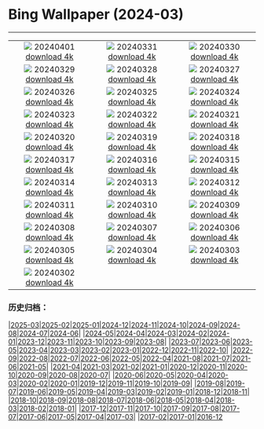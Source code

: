 # Bing Wallpaper (2024-03)
**************
| | | |
|:-:|:-:|:-:|
| ![](https://www.bing.com/th?id=OHR.MontBlancGlacier_ZH-CN2918240023_1920x1080.jpg) 20240401 [download 4k](https://www.bing.com/th?id=OHR.MontBlancGlacier_ZH-CN2918240023_UHD.jpg) | ![](https://www.bing.com/th?id=OHR.ArdeAlba_ZH-CN6807697569_1920x1080.jpg) 20240331 [download 4k](https://www.bing.com/th?id=OHR.ArdeAlba_ZH-CN6807697569_UHD.jpg) | ![](https://www.bing.com/th?id=OHR.SleepySloth_ZH-CN6084460583_1920x1080.jpg) 20240330 [download 4k](https://www.bing.com/th?id=OHR.SleepySloth_ZH-CN6084460583_UHD.jpg) |
| ![](https://www.bing.com/th?id=OHR.SouthStackLight_ZH-CN5932471774_1920x1080.jpg) 20240329 [download 4k](https://www.bing.com/th?id=OHR.SouthStackLight_ZH-CN5932471774_UHD.jpg) | ![](https://www.bing.com/th?id=OHR.ShanghaiBlossoms_ZH-CN5594677517_1920x1080.jpg) 20240328 [download 4k](https://www.bing.com/th?id=OHR.ShanghaiBlossoms_ZH-CN5594677517_UHD.jpg) | ![](https://www.bing.com/th?id=OHR.TeatroColon_ZH-CN5378730986_1920x1080.jpg) 20240327 [download 4k](https://www.bing.com/th?id=OHR.TeatroColon_ZH-CN5378730986_UHD.jpg) |
| ![](https://www.bing.com/th?id=OHR.HangRaiVietnam_ZH-CN1601428109_1920x1080.jpg) 20240326 [download 4k](https://www.bing.com/th?id=OHR.HangRaiVietnam_ZH-CN1601428109_UHD.jpg) | ![](https://www.bing.com/th?id=OHR.TulipAbbotsford_ZH-CN1401627293_1920x1080.jpg) 20240325 [download 4k](https://www.bing.com/th?id=OHR.TulipAbbotsford_ZH-CN1401627293_UHD.jpg) | ![](https://www.bing.com/th?id=OHR.WhiteEyes_ZH-CN1130380430_1920x1080.jpg) 20240324 [download 4k](https://www.bing.com/th?id=OHR.WhiteEyes_ZH-CN1130380430_UHD.jpg) |
| ![](https://www.bing.com/th?id=OHR.AmazonClouds_ZH-CN0578911147_1920x1080.jpg) 20240323 [download 4k](https://www.bing.com/th?id=OHR.AmazonClouds_ZH-CN0578911147_UHD.jpg) | ![](https://www.bing.com/th?id=OHR.WaikatoWater_ZH-CN0417438809_1920x1080.jpg) 20240322 [download 4k](https://www.bing.com/th?id=OHR.WaikatoWater_ZH-CN0417438809_UHD.jpg) | ![](https://www.bing.com/th?id=OHR.BwindiNationalForest_ZH-CN0436137473_1920x1080.jpg) 20240321 [download 4k](https://www.bing.com/th?id=OHR.BwindiNationalForest_ZH-CN0436137473_UHD.jpg) |
| ![](https://www.bing.com/th?id=OHR.Springequinox2024_ZH-CN5647214924_1920x1080.jpg) 20240320 [download 4k](https://www.bing.com/th?id=OHR.Springequinox2024_ZH-CN5647214924_UHD.jpg) | ![](https://www.bing.com/th?id=OHR.AlmondBloom_ZH-CN9441550492_1920x1080.jpg) 20240319 [download 4k](https://www.bing.com/th?id=OHR.AlmondBloom_ZH-CN9441550492_UHD.jpg) | ![](https://www.bing.com/th?id=OHR.ElephantRock_ZH-CN9293300383_1920x1080.jpg) 20240318 [download 4k](https://www.bing.com/th?id=OHR.ElephantRock_ZH-CN9293300383_UHD.jpg) |
| ![](https://www.bing.com/th?id=OHR.StFiniansBay_ZH-CN8655586052_1920x1080.jpg) 20240317 [download 4k](https://www.bing.com/th?id=OHR.StFiniansBay_ZH-CN8655586052_UHD.jpg) | ![](https://www.bing.com/th?id=OHR.BambooPanda_ZH-CN8455481760_1920x1080.jpg) 20240316 [download 4k](https://www.bing.com/th?id=OHR.BambooPanda_ZH-CN8455481760_UHD.jpg) | ![](https://www.bing.com/th?id=OHR.AnzaBorregoBloom_ZH-CN8284458835_1920x1080.jpg) 20240315 [download 4k](https://www.bing.com/th?id=OHR.AnzaBorregoBloom_ZH-CN8284458835_UHD.jpg) |
| ![](https://www.bing.com/th?id=OHR.AyutthayaTree_ZH-CN8075870220_1920x1080.jpg) 20240314 [download 4k](https://www.bing.com/th?id=OHR.AyutthayaTree_ZH-CN8075870220_UHD.jpg) | ![](https://www.bing.com/th?id=OHR.MagadiFlamingos_ZH-CN7888437841_1920x1080.jpg) 20240313 [download 4k](https://www.bing.com/th?id=OHR.MagadiFlamingos_ZH-CN7888437841_UHD.jpg) | ![](https://www.bing.com/th?id=OHR.BryceSnow_ZH-CN7489999663_1920x1080.jpg) 20240312 [download 4k](https://www.bing.com/th?id=OHR.BryceSnow_ZH-CN7489999663_UHD.jpg) |
| ![](https://www.bing.com/th?id=OHR.ProseccoItaly_ZH-CN6802010344_1920x1080.jpg) 20240311 [download 4k](https://www.bing.com/th?id=OHR.ProseccoItaly_ZH-CN6802010344_UHD.jpg) | ![](https://www.bing.com/th?id=OHR.BeaumontClock_ZH-CN5288086713_1920x1080.jpg) 20240310 [download 4k](https://www.bing.com/th?id=OHR.BeaumontClock_ZH-CN5288086713_UHD.jpg) | ![](https://www.bing.com/th?id=OHR.BistiBlue_ZH-CN4991705833_1920x1080.jpg) 20240309 [download 4k](https://www.bing.com/th?id=OHR.BistiBlue_ZH-CN4991705833_UHD.jpg) |
| ![](https://www.bing.com/th?id=OHR.IguazuFalls_ZH-CN4749837052_1920x1080.jpg) 20240308 [download 4k](https://www.bing.com/th?id=OHR.IguazuFalls_ZH-CN4749837052_UHD.jpg) | ![](https://www.bing.com/th?id=OHR.TarragonaSpain_ZH-CN5488361711_1920x1080.jpg) 20240307 [download 4k](https://www.bing.com/th?id=OHR.TarragonaSpain_ZH-CN5488361711_UHD.jpg) | ![](https://www.bing.com/th?id=OHR.WahclellaFalls_ZH-CN4932852217_1920x1080.jpg) 20240306 [download 4k](https://www.bing.com/th?id=OHR.WahclellaFalls_ZH-CN4932852217_UHD.jpg) |
| ![](https://www.bing.com/th?id=OHR.BangkokCircle_ZH-CN4702412806_1920x1080.jpg) 20240305 [download 4k](https://www.bing.com/th?id=OHR.BangkokCircle_ZH-CN4702412806_UHD.jpg) | ![](https://www.bing.com/th?id=OHR.ArenalCostaRica_ZH-CN4466297855_1920x1080.jpg) 20240304 [download 4k](https://www.bing.com/th?id=OHR.ArenalCostaRica_ZH-CN4466297855_UHD.jpg) | ![](https://www.bing.com/th?id=OHR.KrugerLeopard_ZH-CN4125884091_1920x1080.jpg) 20240303 [download 4k](https://www.bing.com/th?id=OHR.KrugerLeopard_ZH-CN4125884091_UHD.jpg) |
| ![](https://www.bing.com/th?id=OHR.ModicaItaly_ZH-CN3893147952_1920x1080.jpg) 20240302 [download 4k](https://www.bing.com/th?id=OHR.ModicaItaly_ZH-CN3893147952_UHD.jpg) |  |  |

### 历史归档：

|[2025-03](/../2025-03/2025-03.md)|[2025-02](/../2025-02/2025-02.md)|[2025-01](/../2025-01/2025-01.md)|[2024-12](/../2024-12/2024-12.md)|[2024-11](/../2024-11/2024-11.md)|[2024-10](/../2024-10/2024-10.md)|[2024-09](/../2024-09/2024-09.md)|[2024-08](/../2024-08/2024-08.md)|[2024-07](/../2024-07/2024-07.md)|[2024-06](/../2024-06/2024-06.md)|
|[2024-05](/../2024-05/2024-05.md)|[2024-04](/../2024-04/2024-04.md)|[2024-03](/2024-03.md)|[2024-02](/../2024-02/2024-02.md)|[2024-01](/../2024-01/2024-01.md)|[2023-12](/../2023-12/2023-12.md)|[2023-11](/../2023-11/2023-11.md)|[2023-10](/../2023-10/2023-10.md)|[2023-09](/../2023-09/2023-09.md)|[2023-08](/../2023-08/2023-08.md)|
|[2023-07](/../2023-07/2023-07.md)|[2023-06](/../2023-06/2023-06.md)|[2023-05](/../2023-05/2023-05.md)|[2023-04](/../2023-04/2023-04.md)|[2023-03](/../2023-03/2023-03.md)|[2023-02](/../2023-02/2023-02.md)|[2023-01](/../2023-01/2023-01.md)|[2022-12](/../2022-12/2022-12.md)|[2022-11](/../2022-11/2022-11.md)|[2022-10](/../2022-10/2022-10.md)|
|[2022-09](/../2022-09/2022-09.md)|[2022-08](/../2022-08/2022-08.md)|[2022-07](/../2022-07/2022-07.md)|[2022-06](/../2022-06/2022-06.md)|[2022-05](/../2022-05/2022-05.md)|[2022-04](/../2022-04/2022-04.md)|[2021-08](/../2021-08/2021-08.md)|[2021-07](/../2021-07/2021-07.md)|[2021-06](/../2021-06/2021-06.md)|[2021-05](/../2021-05/2021-05.md)|
|[2021-04](/../2021-04/2021-04.md)|[2021-03](/../2021-03/2021-03.md)|[2021-02](/../2021-02/2021-02.md)|[2021-01](/../2021-01/2021-01.md)|[2020-12](/../2020-12/2020-12.md)|[2020-11](/../2020-11/2020-11.md)|[2020-10](/../2020-10/2020-10.md)|[2020-09](/../2020-09/2020-09.md)|[2020-08](/../2020-08/2020-08.md)|[2020-07](/../2020-07/2020-07.md)|
|[2020-06](/../2020-06/2020-06.md)|[2020-05](/../2020-05/2020-05.md)|[2020-04](/../2020-04/2020-04.md)|[2020-03](/../2020-03/2020-03.md)|[2020-02](/../2020-02/2020-02.md)|[2020-01](/../2020-01/2020-01.md)|[2019-12](/../2019-12/2019-12.md)|[2019-11](/../2019-11/2019-11.md)|[2019-10](/../2019-10/2019-10.md)|[2019-09](/../2019-09/2019-09.md)|
|[2019-08](/../2019-08/2019-08.md)|[2019-07](/../2019-07/2019-07.md)|[2019-06](/../2019-06/2019-06.md)|[2019-05](/../2019-05/2019-05.md)|[2019-04](/../2019-04/2019-04.md)|[2019-03](/../2019-03/2019-03.md)|[2019-02](/../2019-02/2019-02.md)|[2019-01](/../2019-01/2019-01.md)|[2018-12](/../2018-12/2018-12.md)|[2018-11](/../2018-11/2018-11.md)|
|[2018-10](/../2018-10/2018-10.md)|[2018-09](/../2018-09/2018-09.md)|[2018-08](/../2018-08/2018-08.md)|[2018-07](/../2018-07/2018-07.md)|[2018-06](/../2018-06/2018-06.md)|[2018-05](/../2018-05/2018-05.md)|[2018-04](/../2018-04/2018-04.md)|[2018-03](/../2018-03/2018-03.md)|[2018-02](/../2018-02/2018-02.md)|[2018-01](/../2018-01/2018-01.md)|
|[2017-12](/../2017-12/2017-12.md)|[2017-11](/../2017-11/2017-11.md)|[2017-10](/../2017-10/2017-10.md)|[2017-09](/../2017-09/2017-09.md)|[2017-08](/../2017-08/2017-08.md)|[2017-07](/../2017-07/2017-07.md)|[2017-06](/../2017-06/2017-06.md)|[2017-05](/../2017-05/2017-05.md)|[2017-04](/../2017-04/2017-04.md)|[2017-03](/../2017-03/2017-03.md)|
|[2017-02](/../2017-02/2017-02.md)|[2017-01](/../2017-01/2017-01.md)|[2016-12](/../2016-12/2016-12.md)